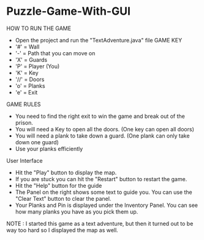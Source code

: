# Puzzle-Game-With-GUI
HOW TO RUN THE GAME
  - Open the project and run the "TextAdventure.java" file
GAME KEY
  - '#' = Wall
  - '-' = Path that you can move on
  - 'X' = Guards
  - 'P' = Player (You)
  - 'K' = Key
  - '//' = Doors
  - 'o' = Planks
  - 'e' = Exit
  
GAME RULES 
  - You need to find the right exit to win the game and break out of the prison.
  - You will need a Key to open all the doors. (One key can open all doors)
  - You will need a plank to take down a guard. (One plank can only take down one guard)
  - Use your planks efficiently
  
 User Interface
  - Hit the "Play" button to display the map.
  - If you are stuck you can hit the "Restart" button to restart the game.
  - Hit the "Help" button for the guide
  - The Panel on the right shows some text to guide you. You can use the "Clear Text" button to clear the panel.
  - Your Planks and Pin is displayed under the Inventory Panel. You can see how many planks you have as you pick them up.
  
  NOTE :
  I started this game as a text adventure, but then it turned out to be way too hard so I displayed the map as well.
